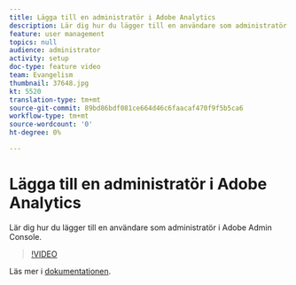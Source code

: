 ```yaml
---
title: Lägga till en administratör i Adobe Analytics
description: Lär dig hur du lägger till en användare som administratör i Adobe Admin Console.
feature: user management
topics: null
audience: administrator
activity: setup
doc-type: feature video
team: Evangelism
thumbnail: 37648.jpg
kt: 5520
translation-type: tm+mt
source-git-commit: 89bd86bdf081ce664d46c6faacaf470f9f5b5ca6
workflow-type: tm+mt
source-wordcount: '0'
ht-degree: 0%

---
```



# Lägga till en administratör i Adobe Analytics

Lär dig hur du lägger till en användare som administratör i Adobe Admin Console.

>[!VIDEO](https://video.tv.adobe.com/v/37648/?quality=12&learn=on)

Läs mer i [dokumentationen](https://helpx.adobe.com/se/enterprise/using/admin-console.html).
